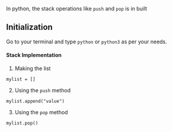 In python, the stack operations like `push` and `pop` is in built

## Initialization

Go to your terminal and type `python` or `python3` as per your needs.

#### Stack Implementation

1. Making the list

```
mylist = []
```

2. Using the `push` method

```
mylist.append("value")
```

3. Using the `pop` method

```
mylist.pop()
```
